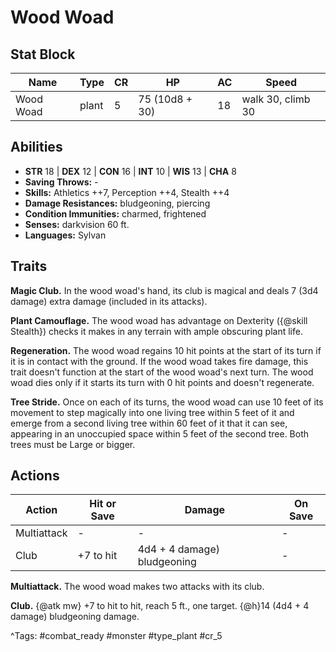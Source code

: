 # Wood Woad

## Stat Block

| Name | Type | CR | HP | AC | Speed |
|------|------|----|----|----|-------|
| Wood Woad | plant | 5 | 75 (10d8 + 30) | 18 | walk 30, climb 30 |

## Abilities

- **STR** 18 | **DEX** 12 | **CON** 16 | **INT** 10 | **WIS** 13 | **CHA** 8
- **Saving Throws:** -  
- **Skills:** Athletics ++7, Perception ++4, Stealth ++4  
- **Damage Resistances:** bludgeoning, piercing  
- **Condition Immunities:** charmed, frightened  
- **Senses:** darkvision 60 ft.  
- **Languages:** Sylvan

## Traits

**Magic Club.** In the wood woad's hand, its club is magical and deals 7 (3d4 damage) extra damage (included in its attacks).

**Plant Camouflage.** The wood woad has advantage on Dexterity ({@skill Stealth}) checks it makes in any terrain with ample obscuring plant life.

**Regeneration.** The wood woad regains 10 hit points at the start of its turn if it is in contact with the ground. If the wood woad takes fire damage, this trait doesn't function at the start of the wood woad's next turn. The wood woad dies only if it starts its turn with 0 hit points and doesn't regenerate.

**Tree Stride.** Once on each of its turns, the wood woad can use 10 feet of its movement to step magically into one living tree within 5 feet of it and emerge from a second living tree within 60 feet of it that it can see, appearing in an unoccupied space within 5 feet of the second tree. Both trees must be Large or bigger.


## Actions

| Action | Hit or Save | Damage | On Save |
|--------|--------------|--------|----------|
| Multiattack | - | - | - |
| Club | +7 to hit | 4d4 + 4 damage) bludgeoning | - |

**Multiattack.** The wood woad makes two attacks with its club.

**Club.** {@atk mw} +7 to hit to hit, reach 5 ft., one target. {@h}14 (4d4 + 4 damage) bludgeoning damage.


^Tags: #combat_ready #monster #type_plant #cr_5